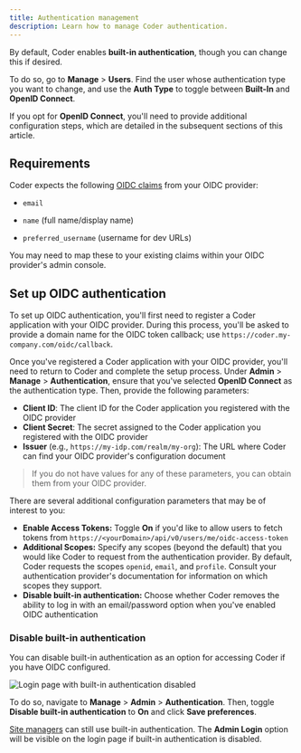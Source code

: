 ```yaml
---
title: Authentication management
description: Learn how to manage Coder authentication.
---
```


By default, Coder enables **built-in authentication**, though you can change
this if desired.

To do so, go to **Manage** > **Users**. Find the user whose authentication type
you want to change, and use the **Auth Type** to toggle between **Built-In** and
**OpenID Connect**.

If you opt for **OpenID Connect**, you'll need to provide additional
configuration steps, which are detailed in the subsequent sections of this
article.

## Requirements

Coder expects the following [OIDC claims](https://developer.okta.com/blog/2017/07/25/oidc-primer-part-1#whats-a-claim)
from your OIDC provider:

- `email`

- `name` (full name/display name)

- `preferred_username` (username for dev URLs)

You may need to map these to your existing claims within your OIDC provider's
admin console.

## Set up OIDC authentication

To set up OIDC authentication, you'll first need to register a Coder application
with your OIDC provider. During this process, you'll be asked to provide a
domain name for the OIDC token callback; use
`https://coder.my-company.com/oidc/callback`.

Once you've registered a Coder application with your OIDC provider, you'll need
to return to Coder and complete the setup process. Under **Admin** >
**Manage** > **Authentication**, ensure that you've selected **OpenID Connect**
as the authentication type. Then, provide the following parameters:

- **Client ID**: The client ID for the Coder application you registered with the
  OIDC provider
- **Client Secret**: The secret assigned to the Coder application you registered
  with the OIDC provider
- **Issuer** (e.g., `https://my-idp.com/realm/my-org`): The URL where Coder can
  find your OIDC provider's configuration document

> If you do not have values for any of these parameters, you can obtain them
> from your OIDC provider.

There are several additional configuration parameters that may be of interest to
you:

- **Enable Access Tokens:** Toggle **On** if you'd like to allow users to fetch
  tokens from `https://<yourDomain>/api/v0/users/me/oidc-access-token`
- **Additional Scopes:** Specify any scopes (beyond the default) that you would
  like Coder to request from the authentication provider. By default, Coder
  requests the scopes `openid`, `email`, and `profile`. Consult your
  authentication provider's documentation for information on which scopes they
  support.
- **Disable built-in authentication:** Choose whether Coder removes the ability
  to log in with an email/password option when you've enabled OIDC
  authentication

### Disable built-in authentication

You can disable built-in authentication as an option for accessing Coder if you
have OIDC configured.

![Login page with built-in authentication
disabled](../../assets/admin/disable-built-in-auth.png)

To do so, navigate to **Manage** > **Admin** > **Authentication**. Then, toggle
**Disable built-in authentication** to **On** and click **Save preferences**.

[Site managers](users/user-roles#site-manager-permissions) can still use
built-in authentication. The **Admin Login** option will be visible on the login
page if built-in authentication is disabled.
